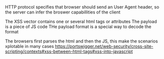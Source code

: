 HTTP protocol specifies that browser should send an User Agent header, so the server can infer the broswer capabillities of the client

The XSS vector contains one or several html tags or attributes
The payload is a piece of JS code
THe payload format is a special way to decode the format


The browsers first parses the html and then the JS, this make the scenarios xplotable in many cases
https://portswigger.net/web-security/cross-site-scripting/contexts#xss-between-html-tags#xss-into-javascript